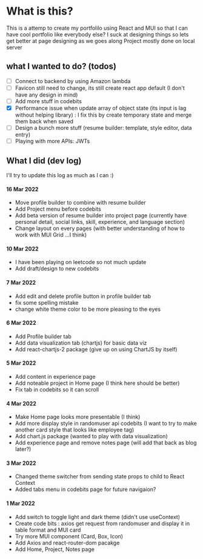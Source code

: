 # What is this?
This is a attemp to create my portfolilo using React and MUI so that I can have cool portfolio like everybody else?
I suck at designing things so lets get better at page designing as we goes along
Project mostly done on local server

## what I wanted to do? (todos)
  - [ ] Connect to backend by using Amazon lambda
  - [ ] Favicon still need to change, its still create react app default (I don't have any design in mind)
  - [ ] Add more stuff in codebits
  - [x] Performance issue when update array of object state (its input is lag without helping library) : I fix this by create temporary state and merge them back when saved
  - [ ] Design a bunch more stuff (resume builder: template, style editor, data entry)
  - [ ] Playing with more APIs: JWTs

## What I did (dev log)
I'll try to update this log as much as I can :)
  #### 16 Mar 2022
  - Move profile builder to combine with resume builder
  - Add Project menu before codebits
  - Add beta version of resume builder into project page (currently have personal detail, social links, skill, experience, and language section)
  - Change layout on every pages (with better understanding of how to work with MUI Grid ...I think)
  #### 10 Mar 2022
  - I have been playing on leetcode so not much update
  - Add draft/design to new codebits
  #### 7 Mar 2022
  - Add edit and delete profile button in profile builder tab
  - fix some spelling mistake
  - change white theme color to be more pleasing to the eyes
  #### 6 Mar 2022
  - Add Profile builder tab
  - Add data visualization tab (chartjs) for basic data viz
  - Add react-chartjs-2 package (give up on using ChartJS by itself)
  #### 5 Mar 2022
  - Add content in experience page
  - Add noteable project in Home page (I think here should be better)
  - Fix tab in codebits so it can scroll
  #### 4 Mar 2022
  - Make Home page looks more presentable (I think)
  - Add more display style in randomuser api codebits (I want to try to make another card style that looks like employee tag)
  - Add chart.js package (wanted to play with data visualization)
  - Add experience page and remove notes page (will add that back as blog later?)
  #### 3 Mar 2022
  - Changed theme switcher from sending state props to child to React Context
  - Added tabs menu in codebits page for future navigaion?
  #### 1 Mar 2022
  - Add switch to toggle light and dark theme (didn't use useContext)
  - Create code bits : axios get request from randomuser and display it in table format and MUI card
  - Try more MUI component (Card, Box, Icon)
  - Add Axios and react-router-dom pacakge
  - Add Home, Project, Notes page